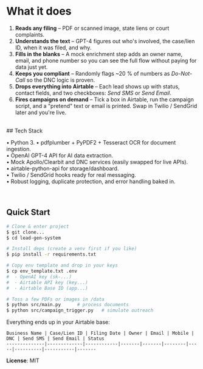 # What it does

1. **Reads any filing** – PDF or scanned image, state liens or court complaints.
2. **Understands the text** – GPT-4 figures out who's involved, the case/lien ID, when it was filed, and why.
3. **Fills in the blanks** – A mock enrichment step adds an owner name, email, and phone number so you can see the full flow without paying for data just yet.
4. **Keeps you compliant** – Randomly flags ~20 % of numbers as *Do-Not-Call* so the DNC logic is proven.
5. **Drops everything into Airtable** – Each lead shows up with status, contact fields, and two checkboxes: *Send SMS* or *Send Email*.
6. **Fires campaigns on demand** – Tick a box in Airtable, run the campaign script, and a "pretend" text or email is printed. Swap in Twilio / SendGrid later and you're live.

<br>
## Tech Stack 

• Python 3.
• pdfplumber + PyPDF2 + Tesseract OCR for document ingestion.  
• OpenAI GPT-4 API for AI data extraction.  
• Mock Apollo/Clearbit and DNC services (easily swapped for live APIs).  
• airtable-python-api for storage/dashboard.  
• Twilio / SendGrid hooks ready for real messaging.  
• Robust logging, duplicate protection, and error handling baked in.

<br>

## Quick Start

```bash
# Clone & enter project
$ git clone...
$ cd lead-gen-system

# Install deps (create a venv first if you like)
$ pip install -r requirements.txt

# Copy env template and drop in your keys
$ cp env_template.txt .env
#  - OpenAI key (sk-...)
#  - Airtable API key (key...)
#  - Airtable Base ID (app...)

# Toss a few PDFs or images in /data
$ python src/main.py      # process documents
$ python src/campaign_trigger.py   # simulate outreach
```

Everything ends up in your Airtable base:

```
Business Name | Case/Lien ID | Filing Date | Owner | Email | Mobile | DNC | Send SMS | Send Email | Status
--------------|-------------|------------|-------|-------|--------|-----|----------|-----------|-------
```

**License**: MIT